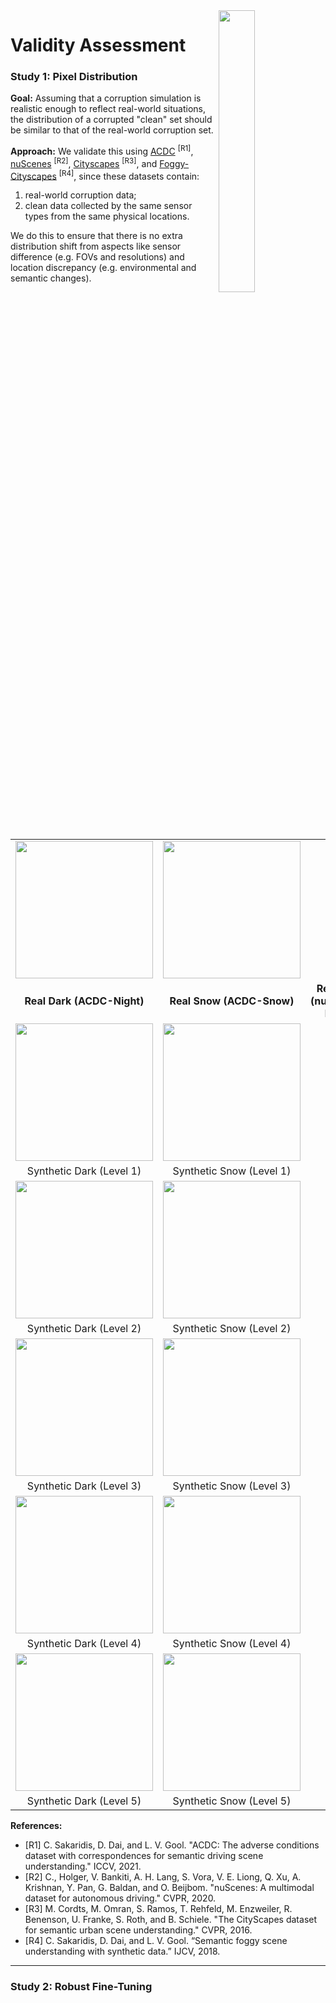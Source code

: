 <img src="https://github.com/ldkong1205/RoboDepth/blob/main/docs/figs/logo2.png" align="right" width="34%">

# Validity Assessment

### Study 1: Pixel Distribution
**Goal:** Assuming that a corruption simulation is realistic enough to reflect real-world situations, the distribution of a corrupted "clean" set should be similar to that of the real-world corruption set.

**Approach:** We validate this using [ACDC](https://acdc.vision.ee.ethz.ch/news) <sup>\[R1\]</sup>, [nuScenes](https://www.nuscenes.org/nuscenes) <sup>\[R2\]</sup>, [Cityscapes](https://www.cityscapes-dataset.com/) <sup>\[R3\]</sup>, and [Foggy-Cityscapes](https://people.ee.ethz.ch/~csakarid/SFSU_synthetic/) <sup>\[R4\]</sup>, since these datasets contain:
1. real-world corruption data;
2. clean data collected by the same sensor types from the same physical locations.

We do this to ensure that there is no extra distribution shift from aspects like sensor difference (e.g. FOVs and resolutions) and location discrepancy (e.g. environmental and semantic changes).


| | | | |
| :-: | :-: | :-: | :-: | 
| <img src="https://github.com/ldkong1205/RoboDepth/blob/main/docs/figs/validity/acdc_real_night.png" width="220"> | <img src="https://github.com/ldkong1205/RoboDepth/blob/main/docs/figs/validity/acdc_real_snow.png" width="220"> | 
| **Real Dark (ACDC-Night)** | **Real Snow (ACDC-Snow)** | **Real Dark (nuScenes-Night)** | **Real Fog (Foggy-Cityscapes)** |
| <img src="https://github.com/ldkong1205/RoboDepth/blob/main/docs/figs/validity/acdc_syn-dark_1.png" width="220"> | <img src="https://github.com/ldkong1205/RoboDepth/blob/main/docs/figs/validity/acdc_syn-snow_1.png" width="220"> |
| Synthetic Dark (Level 1) | Synthetic Snow (Level 1) |
| <img src="https://github.com/ldkong1205/RoboDepth/blob/main/docs/figs/validity/acdc_syn-dark_2.png" width="220"> | <img src="https://github.com/ldkong1205/RoboDepth/blob/main/docs/figs/validity/acdc_syn-snow_2.png" width="220"> |
| Synthetic Dark (Level 2) | Synthetic Snow (Level 2) |
| <img src="https://github.com/ldkong1205/RoboDepth/blob/main/docs/figs/validity/acdc_syn-dark_3.png" width="220"> | <img src="https://github.com/ldkong1205/RoboDepth/blob/main/docs/figs/validity/acdc_syn-snow_3.png" width="220"> |
| Synthetic Dark (Level 3) | Synthetic Snow (Level 3) |
| <img src="https://github.com/ldkong1205/RoboDepth/blob/main/docs/figs/validity/acdc_syn-dark_4.png" width="220"> | <img src="https://github.com/ldkong1205/RoboDepth/blob/main/docs/figs/validity/acdc_syn-snow_4.png" width="220"> |
| Synthetic Dark (Level 4) | Synthetic Snow (Level 4) |
| <img src="https://github.com/ldkong1205/RoboDepth/blob/main/docs/figs/validity/acdc_syn-dark_5.png" width="220"> | <img src="https://github.com/ldkong1205/RoboDepth/blob/main/docs/figs/validity/acdc_syn-snow_5.png" width="220"> |
| Synthetic Dark (Level 5) | Synthetic Snow (Level 5) |

**References:**
- \[R1\] C. Sakaridis, D. Dai, and L. V. Gool. "ACDC: The adverse conditions dataset with correspondences for semantic driving scene understanding." ICCV, 2021.
- \[R2\] C., Holger, V. Bankiti, A. H. Lang, S. Vora, V. E. Liong, Q. Xu, A. Krishnan, Y. Pan, G. Baldan, and O. Beijbom. "nuScenes: A multimodal dataset for autonomous driving." CVPR, 2020.
- \[R3\] M. Cordts, M. Omran, S. Ramos, T. Rehfeld, M. Enzweiler, R. Benenson, U. Franke, S. Roth, and B. Schiele. "The CityScapes dataset for semantic urban scene understanding." CVPR, 2016.
- \[R4\] C. Sakaridis, D. Dai, and L. V. Gool. “Semantic foggy scene understanding with synthetic data.” IJCV, 2018.

<hr>

### Study 2: Robust Fine-Tuning

